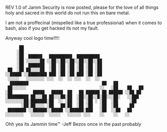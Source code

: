 REV 1.0 of Jamm Security is now posted, please for the love of all things holy and sacred in this world do not run this on bare metal. 

I am not a proffecinal (mispelled like a true professional) when it comes to bash, also if you get hacked its not my fault. 

Anyway cool logo time!!!!:

```
      ██                                  
     ░██                                  
     ░██  ██████   ██████████  ██████████ 
     ░██ ░░░░░░██ ░░██░░██░░██░░██░░██░░██
     ░██  ███████  ░██ ░██ ░██ ░██ ░██ ░██
 ██  ░██ ██░░░░██  ░██ ░██ ░██ ░██ ░██ ░██
░░█████ ░░████████ ███ ░██ ░██ ███ ░██ ░██
 ░░░░░   ░░░░░░░░ ░░░  ░░  ░░ ░░░  ░░  ░░ 
  ████████                                ██   ██           
 ██░░░░░░                                ░░   ░██    ██   ██
░██         █████   █████  ██   ██ ██████ ██ ██████ ░░██ ██ 
░█████████ ██░░░██ ██░░░██░██  ░██░░██░░█░██░░░██░   ░░███  
░░░░░░░░██░███████░██  ░░ ░██  ░██ ░██ ░ ░██  ░██     ░██   
       ░██░██░░░░ ░██   ██░██  ░██ ░██   ░██  ░██     ██    
 ████████ ░░██████░░█████ ░░██████░███   ░██  ░░██   ██     
░░░░░░░░   ░░░░░░  ░░░░░   ░░░░░░ ░░░    ░░    ░░   ░░      
```

Ohh yea its Jammin time™
    -Jeff Bezos once in the past probably 
